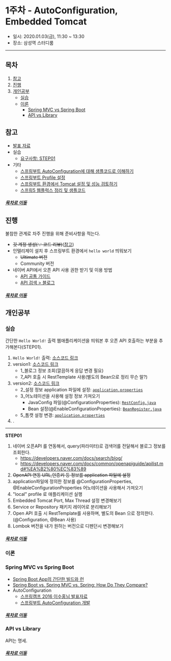 1주차 - AutoConfiguration, Embedded Tomcat
=====
* 일시: 2020.01.03(금), 11:30 ~ 13:30
* 장소: 삼성역 스터디룸
- - -
## 목차
1. [참고](#참고)
2. [진행](#진행)
3. [개인공부](#개인공부)
	* [실습](#실습)
	* [이론](#이론)
		* [Spring MVC vs Spring Boot](#Spring-MVC-vs-Spring-Boot)
		* [API vs Library](#API-vs-Library)

## 참고
* [발표 자료](https://docs.google.com/presentation/d/1Eb05e4tT8LqZ_szpuk69-pjwjGXHIqtCORVVo2KxYiM/edit#slide=id.p)
* 실습
	* [요구사항: STEP01](https://github.com/spring-basic-study/openapi)
* 기타
	* [스프링부트 AutoConfiguration에 대해 샘플코드로 이해하기](https://brunch.co.kr/@springboot/199)
	* [스프링부트 Profile 설정](https://dhsim86.github.io/web/2017/03/28/spring_boot_profile-post.html)
	* [스프링부트 환경에서 Tomcat 설정 및 성능 검토하기](https://brunch.co.kr/@springboot/98)
	* [스프링5 웹플럭스 정리 및 샘플코드](https://brunch.co.kr/@springboot/96)

##### [목차로 이동](#목차)

## 진행
불참한 관계로 차주 진행을 위해 준비사항을 적는다.

* ~~깃 계정 생성(∵ 코드 리뷰)~~([참고](https://github.com/next-step/nextstep-docs/blob/master/codereview/review-step1.md)) 
* 인텔리제이 설치 후 스프링부트 환경에서 `hello world` 띄워보기
	* ~~Ultimate 버전~~
	* Community 버전
* 네이버 API에서 오픈 API 사용 권한 받기 및 이용 방법
	* [API 공통 가이드](https://developers.naver.com/docs/common/openapiguide/README.md)
	* [API 검색 > 블로그](https://developers.naver.com/docs/search/blog/)

##### [목차로 이동](#목차)

## 개인공부

### 실습
간단한 `Hello World!` 출력 웹애플리케이션을 띄워본 후 오픈 API 호출하는 부분을 추가해본다(STEP01).	

1. `Hello World!` 출력: [소스코드 링크](https://github.com/nara1030/TIL/blob/master/docs/study/springboot/src/week_1/src/main/java/study/springboot/week_1/Hello.java)
2. version1: [소스코드 링크](https://github.com/nara1030/TIL/tree/master/docs/study/springboot/src/week_1/src/main/java/study/springboot/week_1/version1)
	* 1_블로그 정보 조회(깔끔하게 응답 변경 필요)
	* 7_API 호출 시 RestTemplate 사용(별도의 Bean으로 정리 무슨 말?)
3. version2: [소스코드 링크](https://github.com/nara1030/TIL/tree/master/docs/study/springboot/src/week_1/src/main/java/study/springboot/week_1/version2)
	* 2_설정 정보 application 파일에 설정: [`application.properties`](https://github.com/nara1030/TIL/blob/master/docs/study/springboot/src/week_1/src/main/resources/application.properties)
	* 3_어노테이션을 사용해 설정 정보 가져오기
		* JavaConfig 파일(@ConfigurationProperties): [`RestConfig.java`](https://github.com/nara1030/TIL/blob/master/docs/study/springboot/src/week_1/src/main/java/study/springboot/week_1/version2/RestConfig.java)
		* Bean 설정(@EnableConfigurationProperties): [`BeanRegister.java`](https://github.com/nara1030/TIL/blob/master/docs/study/springboot/src/week_1/src/main/java/study/springboot/week_1/version2/BeanResister.java)
	* 5_톰캣 설정 변경: [`application.properties`](https://github.com/nara1030/TIL/blob/master/docs/study/springboot/src/week_1/src/main/resources/application.properties)
4. .

- - -
**STEP01**

1. 네이버 오픈API 를 연동해서, query(파라미터)로 검색어를 전달해서 블로그 정보를 조회한다.
	* https://developers.naver.com/docs/search/blog/
	* https://developers.naver.com/docs/common/openapiguide/apilist.md#%EA%B2%80%EC%83%89
2. ~~OpenAPI 연동 URL,인증키 등 정보를 application 파일에 설정~~
3. application파일에 정의한 정보를 @ConfigurationProperties, @EnableConfigurationProperties 어노테이션을 사용해서 가져오기 
4. "local" profile 로 애플리케이션 실행
5. Embedded Tomcat Port, Max Thread 설정 변경해보기
6. Service or Repository 패키지 레이어로 분리해보기
7. Open API 호출 시 RestTemplate를 사용하며, 별도의 Bean 으로 정의한다.(@Configuration, @Bean 사용)
8. Lombok 버전을 내가 원하는 버전으로 디펜던시 변경해보기

##### [목차로 이동](#목차)

### 이론

### Spring MVC vs Spring Boot
* [Spring Boot App의 간단한 빌드와 런](https://velog.io/@drypot/Spring-Boot-App-%EC%9D%98-%EA%B0%84%EB%8B%A8%ED%95%9C-%EB%B9%8C%EB%93%9C%EC%99%80-%EB%9F%B0-)
* [Spring Boot vs. Spring MVC vs. Spring: How Do They Compare?](https://dzone.com/articles/spring-boot-vs-spring-mvc-vs-spring-how-do-they-compare)
* AutoConfiguration
	* [스프링캠프 2016 이수홍님 발표자료](https://github.com/sbcoba/spring-camp-2016-spring-boot-autoconfiguration)
	* [스프링부트 AutoConfiguration 개발](https://luvstudy.tistory.com/69)

##### [목차로 이동](#목차)

### API vs Library
API는 명세.

##### [목차로 이동](#목차)
